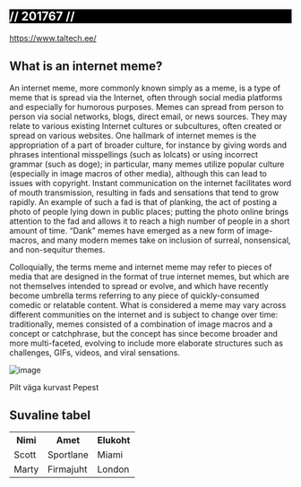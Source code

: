 <div style="background-color:black">
  <h2 style="color:white">// 201767 //</h2>
</div>
<a href="url">https://www.taltech.ee/</a>

<h2>What is an internet meme?</h2>

<p>An internet meme, more commonly known simply as a meme, is a type of meme that is spread via the Internet, often through social media platforms and especially for humorous purposes. Memes can spread from person to person via social networks, blogs, direct email, or news sources. They may relate to various existing Internet cultures or subcultures, often created or spread on various websites. One hallmark of internet memes is the appropriation of a part of broader culture, for instance by giving words and phrases intentional misspellings (such as lolcats) or using incorrect grammar (such as doge); in particular, many memes utilize popular culture (especially in image macros of other media), although this can lead to issues with copyright. Instant communication on the internet facilitates word of mouth transmission, resulting in fads and sensations that tend to grow rapidly. An example of such a fad is that of planking, the act of posting a photo of people lying down in public places; putting the photo online brings attention to the fad and allows it to reach a high number of people in a short amount of time. “Dank” memes have emerged as a new form of image-macros, and many modern memes take on inclusion of surreal, nonsensical, and non-sequitur themes.

Colloquially, the terms meme and internet meme may refer to pieces of media that are designed in the format of true internet memes, but which are not themselves intended to spread or evolve, and which have recently become umbrella terms referring to any piece of quickly-consumed comedic or relatable content. What is considered a meme may vary across different communities on the internet and is subject to change over time: traditionally, memes consisted of a combination of image macros and a concept or catchphrase, but the concept has since become broader and more multi-faceted, evolving to include more elaborate structures such as challenges, GIFs, videos, and viral sensations.</p>

![image](https://user-images.githubusercontent.com/73606720/97484928-12554680-1962-11eb-8b4f-f75bb8291635.png)
<p>Pilt väga kurvast Pepest</p>

<h2>Suvaline tabel</h2>

<table>
  <tr>
    <th>Nimi</th>
    <th>Amet</th>
    <th>Elukoht</th>
  </tr>
  <tr>
    <td>Scott</td>
    <td>Sportlane</td>
    <td>Miami</td>
  </tr>
  <tr>
    <td>Marty</td>
    <td>Firmajuht</td>
    <td>London</td>
  </tr>
</table>

